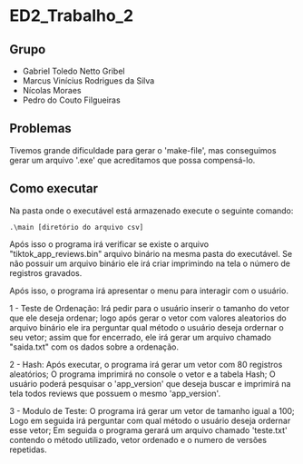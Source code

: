 # ED2_Trabalho_2
## Grupo

- Gabriel Toledo Netto Gribel
- Marcus Vinícius Rodrigues da Silva
- Nícolas Moraes
- Pedro do Couto Filgueiras

## Problemas
  Tivemos grande dificuldade para gerar o 'make-file', mas conseguimos gerar um arquivo '.exe' que acreditamos que possa compensá-lo.

## Como executar
  Na pasta onde o executável está armazenado execute o seguinte comando:

```         
.\main [diretório do arquivo csv]
```

  Após isso o programa irá verificar se existe o arquivo "tiktok_app_reviews.bin" arquivo binário na mesma pasta do executável.
  Se não possuir um arquivo binário ele irá criar imprimindo na tela o número de registros gravados.

  Após isso, o programa irá apresentar o menu para interagir com o usuário.

1 - Teste de Ordenação: Irá pedir para o usuário inserir o tamanho do vetor que ele deseja ordenar;
                        logo após gerar o vetor com valores aleatorios do arquivo binário ele ira perguntar qual método o usuário deseja ordernar o seu vetor;
                        assim que for encerrado, ele irá gerar um arquivo chamado "saida.txt" com os dados sobre a ordenação.
                        
2 - Hash:  Após executar, o programa irá gerar um vetor com 80 registros aleatórios;
           O programa imprimirá no console o vetor e a tabela Hash;
           O usuário poderá pesquisar o 'app_version' que deseja buscar e imprimirá na tela todos reviews que possuem o mesmo 'app_version'.
           
3 - Modulo de Teste:  O programa irá gerar um vetor de tamanho igual a 100;
                      Logo em seguida irá perguntar com qual método o usuário deseja ordernar esse vetor;
                      Em seguida o programa gerará um arquivo chamado 'teste.txt' contendo o método utilizado, vetor ordenado e o numero de versões repetidas.
